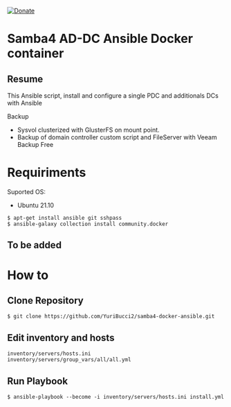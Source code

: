 

[![Donate](https://img.shields.io/badge/Donate-PayPal-green.svg)](https://www.paypal.com/donate?business=EY4D8EFD6BLMJ&no_recurring=0&item_name=Projeto+Open+Source&currency_code=BRL)

# Samba4 AD-DC Ansible Docker container

## Resume
This Ansible script, install and configure a single PDC and additionals DCs with Ansible

Backup

- Sysvol clusterized with GlusterFS on mount point.
- Backup of domain controller custom script and FileServer with Veeam Backup Free

# Requiriments

Suported OS: 
- Ubuntu 21.10

```
$ apt-get install ansible git sshpass
$ ansible-galaxy collection install community.docker
```


## To be added



# How to

## Clone Repository

```
$ git clone https://github.com/YuriBucci2/samba4-docker-ansible.git
```
## Edit inventory and hosts
```
inventory/servers/hosts.ini
inventory/servers/group_vars/all/all.yml
```

## Run Playbook
```
$ ansible-playbook --become -i inventory/servers/hosts.ini install.yml
```
